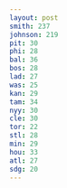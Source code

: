 ```yaml
---
layout: post
smith: 237
johnson: 219
pit: 30
phi: 28
bal: 36
bos: 28
lad: 27
was: 25
kan: 29
tam: 34
nyy: 30
cle: 30
tor: 22
stl: 28
min: 29
hou: 33
atl: 27
sdg: 20
---
```

